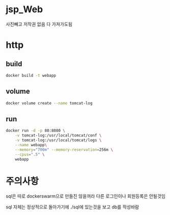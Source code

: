 # jsp_Web
사진빼고 저작권 없음 다 가져가도됨

# http

## build

``` bash
docker build -t webapp
```

## volume
``` bash
docker volume create --name tomcat-log
```

## run
``` bash
docker run -d -p 80:8080 \
    -v tomcat-log:/usr/local/tomcat/conf \
    -v tomcat-log:/usr/local/tomcat/logs \
    --name webapp\
    --memory="700m" --memory-reservation=256m \
    --cpus=".5" \
    webapp
```


# 주의사항
sql은 따로 dockerswarm으로 만들진 않을꺼라 다른 로그인이나 회원등록은 안될것임

sql 자체는 정상적으로 돌아가기에 ./sql에 있는것을 보고 db를 작성바람